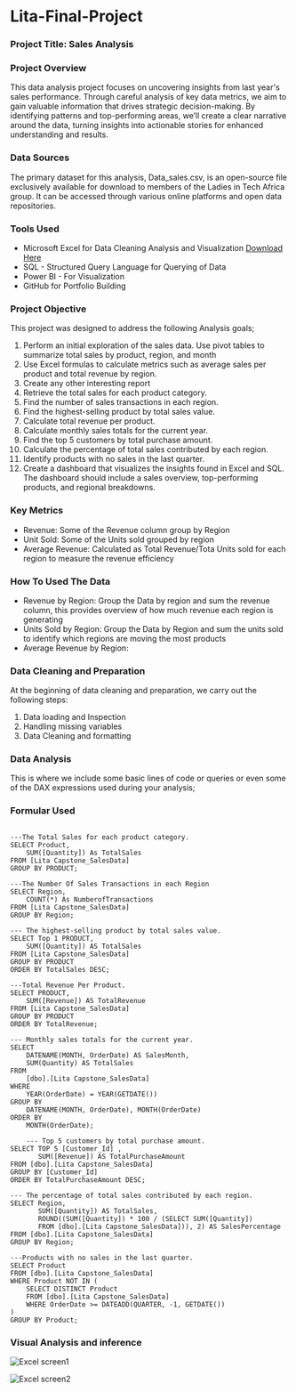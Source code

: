 # Lita-Final-Project
### Project Title: Sales Analysis
### Project Overview
This data analysis project focuses on uncovering insights from last year's sales performance. Through careful analysis of key data metrics, we aim to gain valuable information that drives strategic decision-making. By identifying patterns and top-performing areas, we’ll create a clear narrative around the data, turning insights into actionable stories for enhanced understanding and results.

### Data Sources
The primary dataset for this analysis, Data_sales.csv, is an open-source file exclusively available for download to members of the Ladies in Tech Africa group. It can be accessed through various online platforms and open data repositories.

### Tools Used
- Microsoft Excel  for Data Cleaning Analysis and Visualization [Download Here](https://canvas.instructure.com/courses/10186984/files/folder/Capstone%20Project)
- SQL - Structured Query Language for Querying of Data
- Power BI - For Visualization
- GitHub for Portfolio Building

### Project Objective
This project was designed to address the following Analysis goals;

1. Perform an initial exploration of the sales data. Use pivot tables to summarize total sales by product, region, and month
2. Use Excel formulas to calculate metrics such as average sales per product and total revenue by region.
3. Create any other interesting report
4. Retrieve the total sales for each product category.
5. Find the number of sales transactions in each region.
6. Find the highest-selling product by total sales value.
7. Calculate total revenue per product.
8. Calculate monthly sales totals for the current year.
9. Find the top 5 customers by total purchase amount.
10. Calculate the percentage of total sales contributed by each region.
11. Identify products with no sales in the last quarter.
12. Create a dashboard that visualizes the insights found in Excel and SQL. The dashboard should include a sales overview, top-performing products, and regional breakdowns.

### Key Metrics
- Revenue: Some of the Revenue column group by Region
- Unit Sold: Some of the Units sold grouped by region
- Average Revenue: Calculated as Total Revenue/Tota Units sold for each region to measure the revenue efficiency

### How To Used The Data
- Revenue by Region: Group the Data by region and sum the revenue column, this provides overview of how much revenue each region is generating
- Units Sold by Region: Group the Data by Region and sum the units sold to identify which regions are moving the most products
- Average Revenue by Region:

### Data Cleaning and Preparation
At the beginning of data cleaning and preparation, we carry out the following steps:
1. Data loading and Inspection
2. Handling missing variables
3. Data Cleaning and formatting


### Data Analysis
This is where we include some basic lines of code or queries or even some of the DAX expressions used during your analysis;

### Formular Used
```SELECT * FROM [dbo].[Lita Capstone_SalesData]

---The Total Sales for each product category.
SELECT Product,
	SUM([Quantity]) As TotalSales
FROM [Lita Capstone_SalesData]
GROUP BY PRODUCT;

---The Number Of Sales Transactions in each Region
SELECT Region,
	COUNT(*) As NumberofTransactions
FROM [Lita Capstone_SalesData]
GROUP BY Region;

--- The highest-selling product by total sales value.
SELECT Top 1 PRODUCT,
	SUM([Quantity]) AS TotalSales
FROM [Lita Capstone_SalesData]
GROUP BY PRODUCT
ORDER BY TotalSales DESC;

---Total Revenue Per Product.
SELECT PRODUCT,
	SUM([Revenue]) AS TotalRevenue
FROM [Lita Capstone_SalesData]
GROUP BY PRODUCT
ORDER BY TotalRevenue;

--- Monthly sales totals for the current year.
SELECT 
	DATENAME(MONTH, OrderDate) AS SalesMonth,
	SUM(Quantity) AS TotalSales
FROM 
    [dbo].[Lita Capstone_SalesData]
WHERE 
    YEAR(OrderDate) = YEAR(GETDATE()) 
GROUP BY 
    DATENAME(MONTH, OrderDate), MONTH(OrderDate)
ORDER BY 
    MONTH(OrderDate);  

	--- Top 5 customers by total purchase amount.
SELECT TOP 5 [Customer_Id] , 
       SUM([Revenue]) AS TotalPurchaseAmount
FROM [dbo].[Lita Capstone_SalesData]
GROUP BY [Customer_Id]
ORDER BY TotalPurchaseAmount DESC;

--- The percentage of total sales contributed by each region.
SELECT Region, 
       SUM([Quantity]) AS TotalSales, 
       ROUND((SUM([Quantity]) * 100 / (SELECT SUM([Quantity])
	   FROM [dbo].[Lita Capstone_SalesData])), 2) AS SalesPercentage
FROM [dbo].[Lita Capstone_SalesData]
GROUP BY Region;

---Products with no sales in the last quarter.
SELECT Product
FROM [dbo].[Lita Capstone_SalesData]
WHERE Product NOT IN (
    SELECT DISTINCT Product
    FROM [dbo].[Lita Capstone_SalesData]   
	WHERE OrderDate >= DATEADD(QUARTER, -1, GETDATE()) 
)
GROUP BY Product;

```
### Visual Analysis and inference

![Excel screen1](https://github.com/user-attachments/assets/6a61df4c-5ed4-4a6f-9184-901805f6d872)


![Excel screen2](https://github.com/user-attachments/assets/82cd8062-4d1c-45f0-b5f5-4ea99a882fac)




